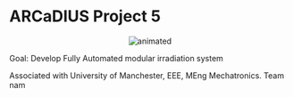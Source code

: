 # ARCaDIUS Project 5


<p align="center">
  <img src="https://user-images.githubusercontent.com/78451671/202910795-c7ac7ee1-81e8-4b52-b333-22c182f01e1a.gif" alt="animated" />
</p>

Goal: Develop Fully Automated modular irradiation system 

Associated with University of Manchester, EEE, MEng Mechatronics. 
Team nam


